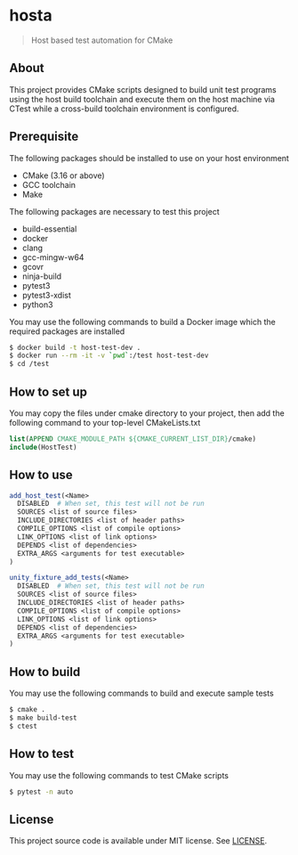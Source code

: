 # hosta

> Host based test automation for CMake

## About

This project provides CMake scripts designed to build unit test programs using the host build toolchain and execute them on the host machine via CTest while a cross-build toolchain environment is configured.


## Prerequisite

The following packages should be installed to use on your host environment

- CMake (3.16 or above)
- GCC toolchain
- Make

The following packages are necessary to test this project

- build-essential
- docker
- clang
- gcc-mingw-w64
- gcovr
- ninja-build
- pytest3
- pytest3-xdist
- python3

You may use the following commands to build a Docker image which the required packages are installed
```bash
$ docker build -t host-test-dev .
$ docker run --rm -it -v `pwd`:/test host-test-dev
$ cd /test
```

## How to set up

You may copy the files under cmake directory to your project, then add the following command to your top-level CMakeLists.txt

```cmake
list(APPEND CMAKE_MODULE_PATH ${CMAKE_CURRENT_LIST_DIR}/cmake)
include(HostTest)
```

## How to use
```cmake
add_host_test(<Name>
  DISABLED  # When set, this test will not be run
  SOURCES <list of source files>
  INCLUDE_DIRECTORIES <list of header paths>
  COMPILE_OPTIONS <list of compile options>
  LINK_OPTIONS <list of link options>
  DEPENDS <list of dependencies>
  EXTRA_ARGS <arguments for test executable>
)

unity_fixture_add_tests(<Name>
  DISABLED  # When set, this test will not be run
  SOURCES <list of source files>
  INCLUDE_DIRECTORIES <list of header paths>
  COMPILE_OPTIONS <list of compile options>
  LINK_OPTIONS <list of link options>
  DEPENDS <list of dependencies>
  EXTRA_ARGS <arguments for test executable>
)
```

## How to build

You may use the following commands to build and execute sample tests
```bash
$ cmake .
$ make build-test
$ ctest
```

## How to test

You may use the following commands to test CMake scripts
```bash
$ pytest -n auto
```

## License

This project source code is available under MIT license. See [LICENSE](LICENSE).
